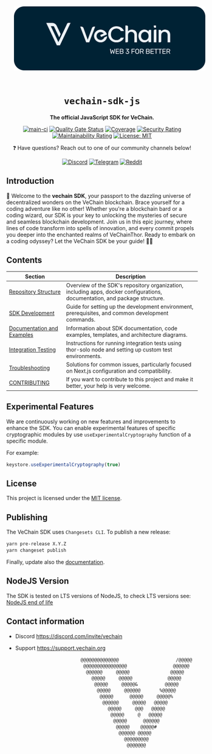 <div align="center">
  <p align="center">
    <a href="https://www.vechain.org/vechainthor/">
      <picture>
          <img src="assets/bannerGH.png" alt="VeChain SDK Banner" style="padding: 20px;">
      </picture>
    </a>
  </p>
  <h1><code>vechain-sdk-js</code></h1>
  <p>
    <strong>The official JavaScript SDK for VeChain.</strong>
  </p>
  <p>
    <a href="https://github.com/vechain/vechain-sdk-js/actions/workflows/on-main.yml"><img src="https://github.com/vechain/vechain-sdk-js/actions/workflows/on-main.yml/badge.svg" alt="main-ci"></a>
    <a href="https://sonarcloud.io/project/overview?id=vechain_vechain-sdk"><img src="https://sonarcloud.io/api/project_badges/measure?project=vechain_vechain-sdk&metric=alert_status&token=c67db88ec1549a9d15bb1bcc9bafc8ca8b1dbfcb" alt="Quality Gate Status"></a>
    <a href="https://sonarcloud.io/project/overview?id=vechain_vechain-sdk"><img src="https://sonarcloud.io/api/project_badges/measure?project=vechain_vechain-sdk&metric=coverage&token=c67db88ec1549a9d15bb1bcc9bafc8ca8b1dbfcb" alt="Coverage"></a>
    <a href="https://sonarcloud.io/project/overview?id=vechain_vechain-sdk"><img src="https://sonarcloud.io/api/project_badges/measure?project=vechain_vechain-sdk&metric=security_rating&token=c67db88ec1549a9d15bb1bcc9bafc8ca8b1dbfcb" alt="Security Rating"></a>
    <a href="https://sonarcloud.io/project/overview?id=vechain_vechain-sdk"><img src="https://sonarcloud.io/api/project_badges/measure?project=vechain_vechain-sdk&metric=sqale_rating&token=c67db88ec1549a9d15bb1bcc9bafc8ca8b1dbfcb" alt="Maintainability Rating"></a>
    <a href="https://github.com/vechain/vechain-sdk-js/blob/main/.github/LICENSE.md"><img src="https://img.shields.io/badge/License-MIT-blue.svg" alt="License: MIT"></a>
  </p>
  <div>
    <p>
    ❓ Have questions? Reach out to one of our community channels below!
    </p>
    <p align="center">
        <a href="https://discord.gg/vechain"><img alt="Discord" src="https://img.shields.io/badge/Discord-5865F2?style=for-the-badge&logo=discord&logoColor=white" /></a>
        <a href="https://t.me/vechainandfriends"><img alt="Telegram" src="https://img.shields.io/badge/Telegram-2CA5E0?style=for-the-badge&logo=telegram&logoColor=white" /></a>
        <a href="https://www.reddit.com/r/Vechain"><img alt="Reddit" src="https://img.shields.io/badge/Reddit-FF4500?style=for-the-badge&logo=reddit&logoColor=white"/></a>
    </p>
  </div>
</div>

## Introduction

🚀 Welcome to the **vechain SDK**, your passport to the dazzling universe of decentralized wonders on the VeChain blockchain. Brace yourself for a coding adventure like no other! Whether you're a blockchain bard or a coding wizard, our SDK is your key to unlocking the mysteries of secure and seamless blockchain development. Join us in this epic journey, where lines of code transform into spells of innovation, and every commit propels you deeper into the enchanted realms of VeChainThor. Ready to embark on a coding odyssey? Let the VeChain SDK be your guide! 🌌🔮

## Contents

| Section | Description |
|---------|-------------|
| [Repository Structure](./readme/repositoryStructure.md) | Overview of the SDK's repository organization, including apps, docker configurations, documentation, and package structure. |
| [SDK Development](./readme/sdkDevelopment.md) | Guide for setting up the development environment, prerequisites, and common development commands. |
| [Documentation and Examples](./readme/docsAndExamples.md) | Information about SDK documentation, code examples, templates, and architecture diagrams. |
| [Integration Testing](./readme/integrationTesting.md) | Instructions for running integration tests using thor-solo node and setting up custom test environments. |
| [Troubleshooting](./readme/troubleshooting.md) | Solutions for common issues, particularly focused on Next.js configuration and compatibility. |
| [CONTRIBUTING](./.github/CONTRIBUTING.md) | If you want to contribute to this project and make it better, your help is very welcome.  |


## Experimental Features
We are continuously working on new features and improvements to enhance the SDK.
You can enable experimental features of specific cryptographic modules by use `useExperimentalCryptography` function of a specific module.

For example:

```typescript
keystore.useExperimentalCryptography(true)
```

## License

This project is licensed under the [MIT license](./.github/LICENSE.md).

## Publishing

The VeChain SDK uses `Changesets CLI`. To publish a new release:
``` bash
yarn pre-release X.Y.Z
yarn changeset publish
```
Finally, update also the [documentation](https://github.com/vechain/vechain-docs).

## NodeJS Version

The SDK is tested on LTS versions of NodeJS, to check LTS versions see: [NodeJS end of life](https://endoflife.date/nodejs)

## Contact information

- Discord https://discord.com/invite/vechain
- Support https://support.vechain.org

                              @@@@@@@@@@@@@@                     /@@@@@                   
                               @@@@@@@@@@@@@@@@                 @@@@@@                    
                                @@@@@@     @@@@@               @@@@@                      
                                  @@@@@     @@@@@             @@@@@                       
                                   @@@@@     @@@@@&          @@@@@                        
                                    @@@@@     @@@@@@       %@@@@@                         
                                     @@@@@      @@@@@     @@@@@%                          
                                      @@@@@@     @@@@@   @@@@@                            
                                        @@@@@     @@@   @@@@@                             
                                         @@@@@     @   @@@@@                              
                                          @@@@@      @@@@@@                               
                                           @@@@@    @@@@@#                                
                                            @@@@@@ @@@@@                                  
                                              @@@@@@@@@                                   
                                               @@@@@@@                       


